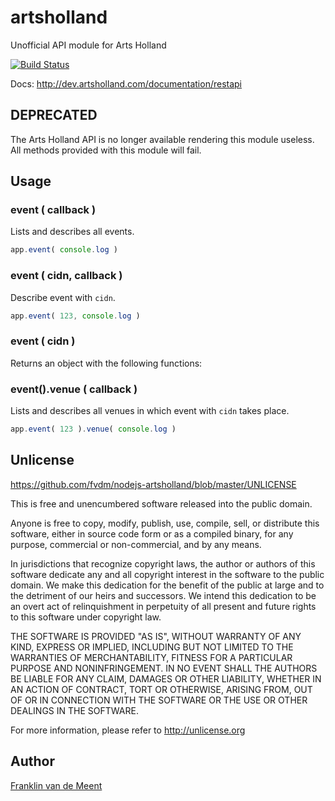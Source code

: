 artsholland
===========

Unofficial API module for Arts Holland

[![Build Status](https://travis-ci.org/fvdm/nodejs-artsholland.svg?branch=master)](https://travis-ci.org/fvdm/nodejs-artsholland)

Docs: <http://dev.artsholland.com/documentation/restapi>


DEPRECATED
----------

The Arts Holland API is no longer available rendering this module useless.
All methods provided with this module will fail.


Usage
-----

### event ( callback )

Lists and describes all events.

```js
app.event( console.log )
```


### event ( cidn, callback )

Describe event with `cidn`.

```js
app.event( 123, console.log )
```


### event ( cidn )

Returns an object with the following functions:


### event().venue ( callback )

Lists and describes all venues in which event with `cidn` takes place.

```js
app.event( 123 ).venue( console.log )
```


Unlicense
---------

<https://github.com/fvdm/nodejs-artsholland/blob/master/UNLICENSE>

This is free and unencumbered software released into the public domain.

Anyone is free to copy, modify, publish, use, compile, sell, or
distribute this software, either in source code form or as a compiled
binary, for any purpose, commercial or non-commercial, and by any
means.

In jurisdictions that recognize copyright laws, the author or authors
of this software dedicate any and all copyright interest in the
software to the public domain. We make this dedication for the benefit
of the public at large and to the detriment of our heirs and
successors. We intend this dedication to be an overt act of
relinquishment in perpetuity of all present and future rights to this
software under copyright law.

THE SOFTWARE IS PROVIDED "AS IS", WITHOUT WARRANTY OF ANY KIND,
EXPRESS OR IMPLIED, INCLUDING BUT NOT LIMITED TO THE WARRANTIES OF
MERCHANTABILITY, FITNESS FOR A PARTICULAR PURPOSE AND NONINFRINGEMENT.
IN NO EVENT SHALL THE AUTHORS BE LIABLE FOR ANY CLAIM, DAMAGES OR
OTHER LIABILITY, WHETHER IN AN ACTION OF CONTRACT, TORT OR OTHERWISE,
ARISING FROM, OUT OF OR IN CONNECTION WITH THE SOFTWARE OR THE USE OR
OTHER DEALINGS IN THE SOFTWARE.

For more information, please refer to <http://unlicense.org>


Author
------

[Franklin van de Meent](https://frankl.in)
